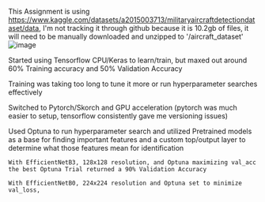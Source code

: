 This Assignment is using https://www.kaggle.com/datasets/a2015003713/militaryaircraftdetectiondataset/data, I'm not tracking it through github because it is 10.2gb of files, it will need to be manually downloaded and unzipped to '/aircraft_dataset'
![image](https://github.com/user-attachments/assets/ff7661c8-1138-4070-9841-6d3ef51d9f74)


Started using Tensorflow CPU/Keras to learn/train, but maxed out around 60% Training accuracy and 50% Validation Accuracy 

Training was taking too long to tune it more or run hyperparameter searches effectively

Switched to Pytorch/Skorch and GPU acceleration (pytorch was much easier to setup, tensorflow consistently gave me versioning issues)

Used Optuna to run hyperparameter search and utilized Pretrained models as a base for finding important features and a custom top/output layer to determine what those features mean for identification

    With EfficientNetB3, 128x128 resolution, and Optuna maximizing val_acc the best Optuna Trial returned a 90% Validation Accuracy

    With EfficientNetB0, 224x224 resolution and Optuna set to minimize val_loss, 

